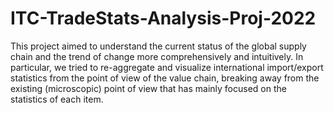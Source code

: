 # ITC-TradeStats-Analysis-Proj-2022
This project aimed to understand the current status of the global supply chain and the trend of change more comprehensively and intuitively. In particular, we tried to re-aggregate and visualize international import/export statistics from the point of view of the value chain, breaking away from the existing (microscopic) point of view that has mainly focused on the statistics of each item.
